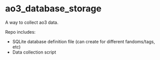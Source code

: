 # ao3_database_storage
A way to collect ao3 data.

Repo includes:

* SQLite database definition file (can create for different fandoms/tags, etc)
* Data collection script
